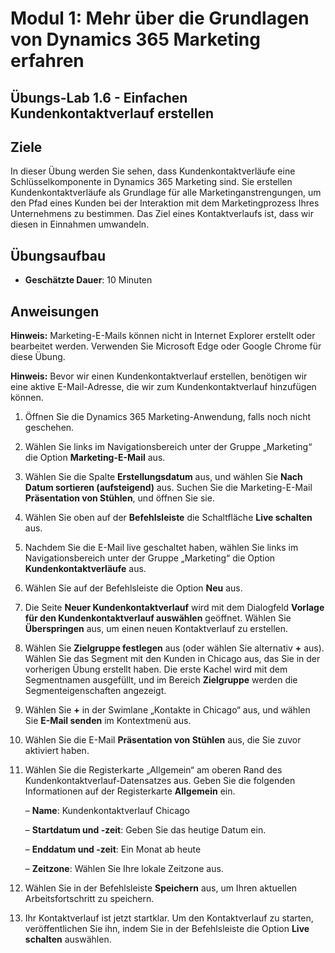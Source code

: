 ﻿---
lab:
    title: 'Lab 1.6: Einen einfachen Kundenkontaktverlauf erstellen'
    module: 'Modul 1: Mehr über die Grundlagen von Dynamics 365 Marketing erfahren'
---

Modul 1: Mehr über die Grundlagen von Dynamics 365 Marketing erfahren
========================

## Übungs-Lab 1.6 - Einfachen Kundenkontaktverlauf erstellen

## Ziele

In dieser Übung werden Sie sehen, dass Kundenkontaktverläufe eine Schlüsselkomponente in Dynamics 365 Marketing sind. Sie erstellen Kundenkontaktverläufe als Grundlage für alle Marketinganstrengungen, um den Pfad eines Kunden bei der Interaktion mit dem Marketingprozess Ihres Unternehmens zu bestimmen. Das Ziel eines Kontaktverlaufs ist, dass wir diesen in Einnahmen umwandeln.

## Übungsaufbau

  - **Geschätzte Dauer**: 10 Minuten

## Anweisungen

**Hinweis:** Marketing-E-Mails können nicht in Internet Explorer erstellt oder bearbeitet werden. Verwenden Sie Microsoft Edge oder Google Chrome für diese Übung.

**Hinweis:** Bevor wir einen Kundenkontaktverlauf erstellen, benötigen wir eine aktive E-Mail-Adresse, die wir zum Kundenkontaktverlauf hinzufügen können. 

1. Öffnen Sie die Dynamics 365 Marketing-Anwendung, falls noch nicht geschehen. 

2. Wählen Sie links im Navigationsbereich unter der Gruppe „Marketing“ die Option **Marketing-E-Mail** aus.

3. Wählen Sie die Spalte **Erstellungsdatum** aus, und wählen Sie **Nach Datum sortieren (aufsteigend)** aus. Suchen Sie die Marketing-E-Mail **Präsentation von Stühlen**, und öffnen Sie sie. 

4. Wählen Sie oben auf der **Befehlsleiste** die Schaltfläche **Live schalten** aus. 

5. Nachdem Sie die E-Mail live geschaltet haben, wählen Sie links im Navigationsbereich unter der Gruppe „Marketing“ die Option **Kundenkontaktverläufe** aus.

6. Wählen Sie auf der Befehlsleiste die Option **Neu** aus. 

7. Die Seite **Neuer Kundenkontaktverlauf** wird mit dem Dialogfeld **Vorlage für den Kundenkontaktverlauf auswählen** geöffnet. Wählen Sie **Überspringen** aus, um einen neuen Kontaktverlauf zu erstellen.

8. Wählen Sie **Zielgruppe festlegen** aus (oder wählen Sie alternativ **+** aus). Wählen Sie das Segment mit den Kunden in Chicago aus, das Sie in der vorherigen Übung erstellt haben. Die erste Kachel wird mit dem Segmentnamen ausgefüllt, und im Bereich **Zielgruppe** werden die Segmenteigenschaften angezeigt.

9. Wählen Sie **+** in der Swimlane „Kontakte in Chicago“ aus, und wählen Sie **E-Mail senden** im Kontextmenü aus.

10. Wählen Sie die E-Mail **Präsentation von Stühlen** aus, die Sie zuvor aktiviert haben. 

11. Wählen Sie die Registerkarte „Allgemein“ am oberen Rand des Kundenkontaktverlauf-Datensatzes aus. Geben Sie die folgenden Informationen auf der Registerkarte **Allgemein** ein.

	– **Name**: Kundenkontaktverlauf Chicago

	– **Startdatum und -zeit**: Geben Sie das heutige Datum ein.

	– **Enddatum und -zeit**: Ein Monat ab heute

	– **Zeitzone**: Wählen Sie Ihre lokale Zeitzone aus. 

12. Wählen Sie in der Befehlsleiste **Speichern** aus, um Ihren aktuellen Arbeitsfortschritt zu speichern.

13. Ihr Kontaktverlauf ist jetzt startklar. Um den Kontaktverlauf zu starten, veröffentlichen Sie ihn, indem Sie in der Befehlsleiste die Option **Live schalten** auswählen.
